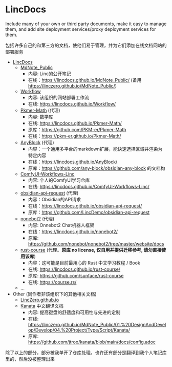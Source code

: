 # LincDocs

Include many of your own or third party documents, make it easy to manage them, and add site deployment services/proxy deployment services for them.

包括许多自己的和第三方的文档，使他们易于管理，并为它们添加在线文档网站的部署服务

- [LincDocs](https://lincdocs.github.io/)
  - [MdNote_Public](https://github.com/LincDocs/MdNote_Public)
    - 内容: Linc的公开笔记
    - 在线：https://lincdocs.github.io/MdNote_Public/ (备用 https://linczero.github.io/MdNote_Public/) 
  - [Workflow](https://github.com/LincDocs/Workflow)
    - 内容: 该组织的网站部署工作流
    - 在线: https://lincdocs.github.io/Workflow/
  - [Pkmer-Math](https://github.com/LincDocs/Pkmer-Math) (代理)
    - 内容: 数学库
    - 在线: https://lincdocs.github.io/Pkmer-Math/
    - 原库：https://github.com/PKM-er/Pkmer-Math
    - 在线：https://pkm-er.github.io/Pkmer-Math/
  - [AnyBlock](https://github.com/LincDocs/AnyBlock) (代理)
    - 内容：一个通用多平台的markdown扩展，能快速选择区域并渲染为特定内容
    - 在线：https://lincdocs.github.io/AnyBlock/
    - 原库：https://github.com/any-block/obsidian-any-block 的文档构
  - [ComfyUI-Workflows-Linc](https://github.com/LincDocs/ComfyUI-Workflows-Linc)
    - 内容: 个人的ComfyUI学习仓库
    - 在线: https://lincdocs.github.io/ComfyUI-Workflows-Linc/
  - [obsidian-api-request](https://github.com/LincDocs/obsidian-api-request) (代理)
    - 内容：Obsidian的API请求
    - 在线：https://lincdocs.github.io/obsidian-api-request/
    - 原库：https://github.com/LincDemo/obsidian-api-request
  - [nonebot2](https://github.com/LincDocs/nonebot2) (代理)
    - 内容: Onnebot2 Chat机器人框架
    - 在线：https://lincdocs.github.io/nonebot2/
    - 原库: https://github.com/nonebot/nonebot2/tree/master/website/docs
  - [rust-course](https://github.com/LincDocs/rust-course) (代理。**原库 no license, 仅自用并提供迁移参考, 请勿直接使用该库**)
    - 内容：这可能是目前最用心的 Rust 中文学习教程 / Book
    - 在线: https://lincdocs.github.io/rust-course/
    - 原库: https://github.com/sunface/rust-course
    - 在线: https://course.rs/
  - ...
- Other (同作者非该组织下的其他相关文档)
  - [LincZero.github.io](https://linczero.github.io/)
  - [Kanata](https://linczero.github.io/MdNote_Public/01.%20DesignAndDevelop/Develop/04.%20Project/Type/Script/Kanata/) 中文翻译文档
    - 内容: 提高键盘的舒适度和可用性与先进的定制
    - 在线: https://linczero.github.io/MdNote_Public/01.%20DesignAndDevelop/Develop/04.%20Project/Type/Script/Kanata/
    - 原库: https://github.com/jtroo/kanata/blob/main/docs/config.adoc

除了以上的部分，部分被我单开了仓库处理。也许还有部分是翻译到我个人笔记库里的，然后没被整理出来
